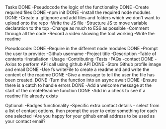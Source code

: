 Tasks
DONE -Pseudocode the logic of the functionality
DONE -Create required files
DONE -npm init
DONE -install the required node modules
DONE -Create a .gitignore and add files and folders which we don't want to upload onto the repo
-Write the JS file
-Structure JS to move variable declaration to the top
-Change as much to ES6 as possible
-Comment through all the code
-Record a video showing the tool working
-Write the readme


Pseudocode:
DONE -Require in the different node modules
DONE -Prompt the user to provide:
    -Github username
    -Project title
    -Description
    -Table of contents
    -Installation
    -Usage
    -Contributing
    -Tests
    -FAQs
    -contact
DONE -Axios to perform API call using github API
DONE -Store Github profile image and email
DONE -Use fs writeFile to create a readme.md and write the content of the readme
DONE -Give a message to tell the user the file has been created.
DONE -Turn the function into an async await
DONE -Ensure there is a catch to handle errors
DONE -Add a welcome message at the start of the createReadme function
DONE -Add in a check to see if a readme file already exists

Optional:
-Badges functionality
-Specific extra contact details - select from a list of contact options, then prompt the user to enter something for each one selected
-Are you happy for your github email address to be used as your contact email?